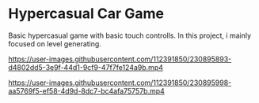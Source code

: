 # Hypercasual Car Game
 
Basic hypercasual game with basic touch controlls. In this project, i mainly focused on level generating.







https://user-images.githubusercontent.com/112391850/230895893-d4802dd5-3e9f-44d1-9cf9-47f7fe124a9b.mp4




https://user-images.githubusercontent.com/112391850/230895998-aa5769f5-ef58-4d9d-8dc7-bc4afa75757b.mp4

